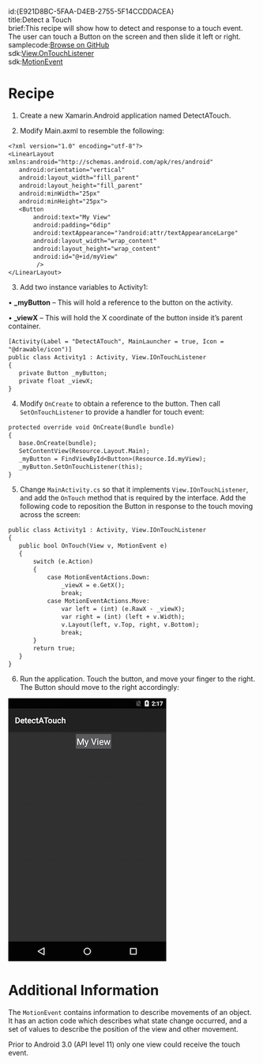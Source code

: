 id:{E921D8BC-5FAA-D4EB-2755-5F14CCDDACEA}  
title:Detect a Touch  
brief:This recipe will show how to detect and response to a touch event. The user can touch a Button on the screen and then slide it left or right.  
samplecode:[Browse on GitHub](https://github.com/xamarin/recipes/tree/master/android/other_ux/gestures/detect_a_touch)  
sdk:[View.OnTouchListener](http://developer.android.com/reference/android/view/View.OnTouchListener.html)  
sdk:[MotionEvent](http://developer.android.com/reference/android/view/MotionEvent.html)  

<a name="Recipe" class="injected"></a>


# Recipe

1. Create a new Xamarin.Android application named DetectATouch.

2. Modify Main.axml to resemble the following:

```
<?xml version="1.0" encoding="utf-8"?>
<LinearLayout xmlns:android="http://schemas.android.com/apk/res/android"
   android:orientation="vertical"
   android:layout_width="fill_parent"
   android:layout_height="fill_parent"
   android:minWidth="25px"
   android:minHeight="25px">
   <Button
       android:text="My View"
       android:padding="6dip"
       android:textAppearance="?android:attr/textAppearanceLarge"
       android:layout_width="wrap_content"
       android:layout_height="wrap_content"
       android:id="@+id/myView"
        />
</LinearLayout>
```

<ol start="3">
  <li>Add two instance variables to Activity1:</li>
</ol>

• **_myButton** – This will hold a reference to the button on
the activity.

• **_viewX** – This will hold the X coordinate of the button
inside it’s parent container.

```
[Activity(Label = "DetectATouch", MainLauncher = true, Icon = "@drawable/icon")]
public class Activity1 : Activity, View.IOnTouchListener
{
   private Button _myButton;
   private float _viewX;
}
```

<ol start="4">
  <li>Modify <code>OnCreate</code> to obtain a reference to the button. Then call <code>SetOnTouchListener</code> to provide a handler for touch event:</li>
</ol>

```
protected override void OnCreate(Bundle bundle)
{
   base.OnCreate(bundle);
   SetContentView(Resource.Layout.Main);
   _myButton = FindViewById<Button>(Resource.Id.myView);
   _myButton.SetOnTouchListener(this);
}
```

<ol start="5">
  <li>Change <code>MainActivity.cs</code> so that it implements <code>View.IOnTouchListener</code>, and add the <code>OnTouch</code> method that is required by the interface. Add the following code to reposition the Button in response to the touch moving across the screen:</li>
</ol>

```
public class Activity1 : Activity, View.IOnTouchListener
{
   public bool OnTouch(View v, MotionEvent e)
   {
       switch (e.Action)
       {
           case MotionEventActions.Down:
               _viewX = e.GetX();
               break;
           case MotionEventActions.Move:
               var left = (int) (e.RawX - _viewX);
               var right = (int) (left + v.Width);
               v.Layout(left, v.Top, right, v.Bottom);
               break;
       }
       return true;
   }
}
```

<ol start="6">
  <li>Run the application. Touch the button, and move your finger to the right. The Button should move to the right accordingly:</li>
</ol>

 [ ![](Images/moved_screen.png)](Images/moved_screen.png)

 <a name="Additional_Information" class="injected"></a>


# Additional Information

The `MotionEvent` contains information to describe
movements of an object. It has an action code which describes what state change
occurred, and a set of values to describe the position of the view and other
movement.

Prior to Android 3.0 (API level 11) only one view could receive the touch
event.
